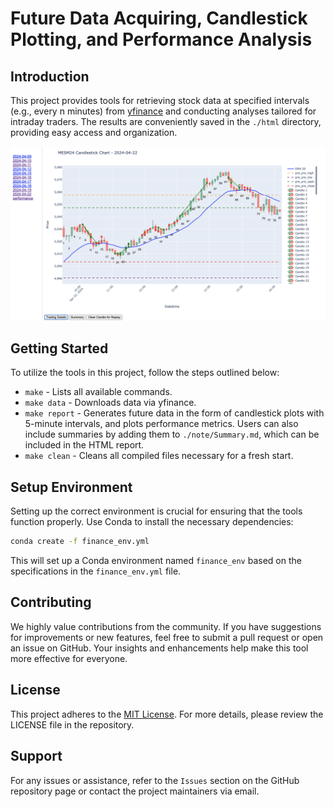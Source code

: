 # Future Data Acquiring, Candlestick Plotting, and Performance Analysis

## Introduction
This project provides tools for retrieving stock data at specified intervals (e.g., every n minutes) from [yfinance](https://pypi.org/project/yfinance/) and conducting analyses tailored for intraday traders. The results are conveniently saved in the `./html` directory, providing easy access and organization.

![Screenshot](./img/sample.png)

## Getting Started
To utilize the tools in this project, follow the steps outlined below:

- `make` - Lists all available commands.
- `make data` - Downloads data via yfinance.
- `make report` - Generates future data in the form of candlestick plots with 5-minute intervals, and plots performance metrics. Users can also include summaries by adding them to `./note/Summary.md`, which can be included in the HTML report.
- `make clean` - Cleans all compiled files necessary for a fresh start.

## Setup Environment
Setting up the correct environment is crucial for ensuring that the tools function properly. Use Conda to install the necessary dependencies:

```bash
conda create -f finance_env.yml
```

This will set up a Conda environment named `finance_env` based on the specifications in the `finance_env.yml` file.

## Contributing
We highly value contributions from the community. If you have suggestions for improvements or new features, feel free to submit a pull request or open an issue on GitHub. Your insights and enhancements help make this tool more effective for everyone.

## License
This project adheres to the [MIT License](LICENSE). For more details, please review the LICENSE file in the repository.

## Support
For any issues or assistance, refer to the `Issues` section on the GitHub repository page or contact the project maintainers via email.

